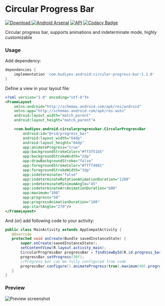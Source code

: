 # Circular Progress Bar
[ ![Download](https://api.bintray.com/packages/yuriy-budiyev/maven/circular-progress-bar/images/download.svg) ](https://bintray.com/yuriy-budiyev/maven/circular-progress-bar/_latestVersion)
[![Android Arsenal](https://img.shields.io/badge/Android%20Arsenal-Circular%20Progress%20Bar-blue.svg?style=flat)](https://android-arsenal.com/details/1/6515)
[![API](https://img.shields.io/badge/API-14%2B-blue.svg?style=flat)](https://android-arsenal.com/api?level=14)
[![Codacy Badge](https://api.codacy.com/project/badge/Grade/04aff697e57642bb96579fbaa6cc3dad)](https://www.codacy.com/app/yuriy-budiyev/circular-progress-bar?utm_source=github.com&amp;utm_medium=referral&amp;utm_content=yuriy-budiyev/circular-progress-bar&amp;utm_campaign=Badge_Grade)

Circular progress bar, supports animations and indeterminate mode, highly customizable

### Usage
Add dependency:
```gradle
dependencies {
    implementation 'com.budiyev.android:circular-progress-bar:1.1.0'
}
```
Define a view in your layout file:
```xml
<?xml version="1.0" encoding="utf-8"?>
<FrameLayout
    xmlns:android="http://schemas.android.com/apk/res/android"
    xmlns:app="http://schemas.android.com/apk/res-auto"
    android:layout_width="match_parent"
    android:layout_height="match_parent">

    <com.budiyev.android.circularprogressbar.CircularProgressBar
        android:id="@+id/progress_bar"
        android:layout_width="64dp"
        android:layout_height="64dp"
        app:animateProgress="true"
        app:backgroundStrokeColor="#ff3f51b5"
        app:backgroundStrokeWidth="2dp"
        app:drawBackgroundStroke="false"
        app:foregroundStrokeColor="#ffff4081"
        app:foregroundStrokeWidth="3dp"
        app:indeterminate="false"
        app:indeterminateRotationAnimationDuration="1200"
        app:indeterminateMinimumAngle="45"
        app:indeterminateArcAnimationDuration="600"
        app:maximum="100"
        app:progress="50"
        app:progressAnimationDuration="100"
        app:startAngle="270"/>
</FrameLayout>
```
And (or) add following code to your activity:
```java
public class MainActivity extends AppCompatActivity {
   @Override
   protected void onCreate(Bundle savedInstanceState) {
       super.onCreate(savedInstanceState);
       setContentView(R.layout.activity_main);
       CircularProgressBar progressBar = findViewById(R.id.progress_bar);
       progressBar.setProgress(30f);
       //Progress bar can be fully configured from code
       progressBar.configure().animateProgress(true).maximum(40).progress(30).apply();
   }
}
```
### Preview
![Preview screenshot](https://raw.githubusercontent.com/yuriy-budiyev/circular-progress-bar/master/images/circular_progress_bar_preview.png)
